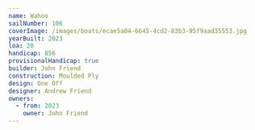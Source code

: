 ```yaml
---
name: Wahoo
sailNumber: 106
coverImage: /images/boats/ecae5a04-6645-4cd2-83b3-95f9aad35553.jpg
yearBuilt: 2023
loa: 20
handicap: 856
provisionalHandicap: true
builder: John Friend
construction: Moulded Ply
design: One Off
designer: Andrew Friend
owners:
  - from: 2023
    owner: John Friend
---
```

